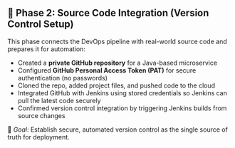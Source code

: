 ## 📌 Phase 2: Source Code Integration (Version Control Setup)

This phase connects the DevOps pipeline with real-world source code and prepares it for automation:

- Created a **private GitHub repository** for a Java-based microservice
- Configured **GitHub Personal Access Token (PAT)** for secure authentication (no passwords)
- Cloned the repo, added project files, and pushed code to the cloud
- Integrated GitHub with Jenkins using stored credentials so Jenkins can pull the latest code securely
- Confirmed version control integration by triggering Jenkins builds from source changes

🎯 *Goal*: Establish secure, automated version control as the single source of truth for deployment.
